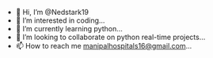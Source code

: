 - 👋 Hi, I’m @Nedstark19
- 👀 I’m interested in coding...
- 🌱 I’m currently learning python...
- 💞️ I’m looking to collaborate on python real-time projects...
- 📫 How to reach me manipalhospitals16@gmail.com...

<!---
Nedstark19/Nedstark19 is a ✨ special ✨ repository because its `README.md` (this file) appears on your GitHub profile.
You can click the Preview link to take a look at your changes.
--->

